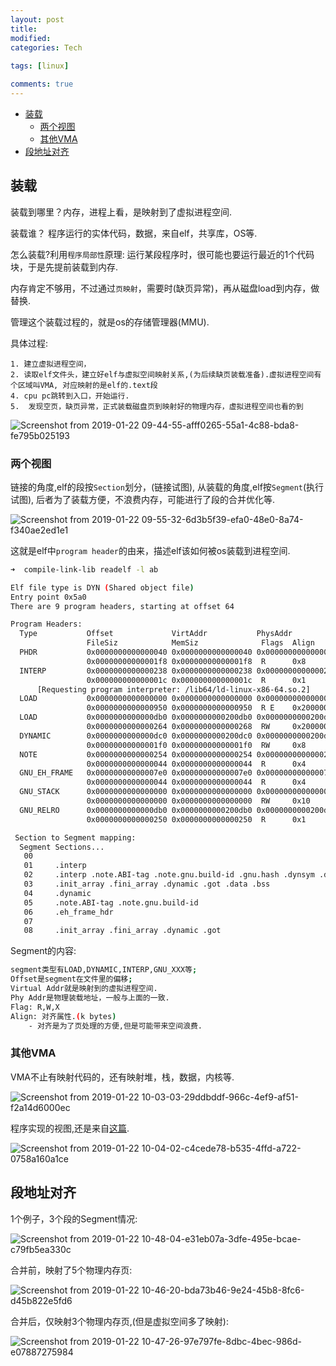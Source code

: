 ```yaml
---
layout: post
title:
modified:
categories: Tech
 
tags: [linux]

comments: true
---
```


<!-- TOC -->

- [装载](#装载)
    - [两个视图](#两个视图)
    - [其他VMA](#其他vma)
- [段地址对齐](#段地址对齐)

<!-- /TOC -->


## 装载 

装载到哪里？内存，进程上看，是映射到了虚拟进程空间.

装载谁？ 程序运行的实体代码，数据，来自elf，共享库，OS等.

怎么装载?利用`程序局部性`原理: 运行某段程序时，很可能也要运行最近的1个代码块，于是先提前装载到内存.

内存肯定不够用，不过通过`页映射`，需要时(缺页异常)，再从磁盘load到内存，做替换.

管理这个装载过程的，就是os的存储管理器(MMU).

具体过程:
```
1. 建立虚拟进程空间，
2. 读取elf文件头，建立好elf与虚拟空间映射关系,(为后续缺页装载准备).虚拟进程空间有个区域叫VMA, 对应映射的是elf的.text段
4. cpu pc跳转到入口，开始运行.
5.  发现空页，缺页异常，正式装载磁盘页到映射好的物理内存，虚拟进程空间也看的到
```
![Screenshot from 2019-01-22 09-44-55-afff0265-55a1-4c88-bda8-fe795b025193](https://images-1257933000.cos.ap-chengdu.myqcloud.com/Screenshot%20from%202019-01-22%2009-44-55-afff0265-55a1-4c88-bda8-fe795b025193.png)

### 两个视图

链接的角度,elf的段按`Section`划分，(链接试图), 从装载的角度,elf按`Segment`(执行试图), 后者为了装载方便，不浪费内存，可能进行了段的合并优化等.

![Screenshot from 2019-01-22 09-55-32-6d3b5f39-efa0-48e0-8a74-f340ae2ed1e1](https://images-1257933000.cos.ap-chengdu.myqcloud.com/Screenshot%20from%202019-01-22%2009-55-32-6d3b5f39-efa0-48e0-8a74-f340ae2ed1e1.png)

这就是elf中`program header`的由来，描述elf该如何被os装载到进程空间.
```sh
➜  compile-link-lib readelf -l ab

Elf file type is DYN (Shared object file)
Entry point 0x5a0
There are 9 program headers, starting at offset 64

Program Headers:
  Type           Offset             VirtAddr           PhysAddr
                 FileSiz            MemSiz              Flags  Align
  PHDR           0x0000000000000040 0x0000000000000040 0x0000000000000040
                 0x00000000000001f8 0x00000000000001f8  R      0x8
  INTERP         0x0000000000000238 0x0000000000000238 0x0000000000000238
                 0x000000000000001c 0x000000000000001c  R      0x1
      [Requesting program interpreter: /lib64/ld-linux-x86-64.so.2]
  LOAD           0x0000000000000000 0x0000000000000000 0x0000000000000000
                 0x0000000000000950 0x0000000000000950  R E    0x200000
  LOAD           0x0000000000000db0 0x0000000000200db0 0x0000000000200db0
                 0x0000000000000264 0x0000000000000268  RW     0x200000
  DYNAMIC        0x0000000000000dc0 0x0000000000200dc0 0x0000000000200dc0
                 0x00000000000001f0 0x00000000000001f0  RW     0x8
  NOTE           0x0000000000000254 0x0000000000000254 0x0000000000000254
                 0x0000000000000044 0x0000000000000044  R      0x4
  GNU_EH_FRAME   0x00000000000007e0 0x00000000000007e0 0x00000000000007e0
                 0x0000000000000044 0x0000000000000044  R      0x4
  GNU_STACK      0x0000000000000000 0x0000000000000000 0x0000000000000000
                 0x0000000000000000 0x0000000000000000  RW     0x10
  GNU_RELRO      0x0000000000000db0 0x0000000000200db0 0x0000000000200db0
                 0x0000000000000250 0x0000000000000250  R      0x1

 Section to Segment mapping:
  Segment Sections...
   00
   01     .interp
   02     .interp .note.ABI-tag .note.gnu.build-id .gnu.hash .dynsym .dynstr .gnu.version .gnu.version_r .rela.dyn .rela.plt .init .plt .plt.got .text .fini .rodata .eh_frame_hdr .eh_frame
   03     .init_array .fini_array .dynamic .got .data .bss
   04     .dynamic
   05     .note.ABI-tag .note.gnu.build-id
   06     .eh_frame_hdr
   07
   08     .init_array .fini_array .dynamic .got
```
Segment的内容:
```sh
segment类型有LOAD,DYNAMIC,INTERP,GNU_XXX等;
Offset是segment在文件里的偏移;
Virtual Addr就是映射到的虚拟进程空间.
Phy Addr是物理装载地址，一般与上面的一致.
Flag: R,W,X
Align: 对齐属性.(k bytes)
    - 对齐是为了页处理的方便,但是可能带来空间浪费.
```

### 其他VMA

VMA不止有映射代码的，还有映射堆，栈，数据，内核等.

![Screenshot from 2019-01-22 10-03-03-29ddbddf-966c-4ef9-af51-f2a14d6000ec](https://images-1257933000.cos.ap-chengdu.myqcloud.com/Screenshot%20from%202019-01-22%2010-03-03-29ddbddf-966c-4ef9-af51-f2a14d6000ec.png)

程序实现的视图,还是来自[这篇](http://www.cnblogs.com/huxiao-tee/p/4660352.html).

![Screenshot from 2019-01-22 10-04-02-c4cede78-b535-4ffd-a722-0758a160a1ce](https://images-1257933000.cos.ap-chengdu.myqcloud.com/Screenshot%20from%202019-01-22%2010-04-02-c4cede78-b535-4ffd-a722-0758a160a1ce.png)


## 段地址对齐

1个例子，3个段的Segment情况:

![Screenshot from 2019-01-22 10-48-04-e31eb07a-3dfe-495e-bcae-c79fb5ea330c](https://images-1257933000.cos.ap-chengdu.myqcloud.com/Screenshot%20from%202019-01-22%2010-48-04-e31eb07a-3dfe-495e-bcae-c79fb5ea330c.png)

合并前，映射了5个物理内存页:

![Screenshot from 2019-01-22 10-46-20-bda73b46-9e24-45b8-8fc6-d45b822e5fd6](https://images-1257933000.cos.ap-chengdu.myqcloud.com/Screenshot%20from%202019-01-22%2010-46-20-bda73b46-9e24-45b8-8fc6-d45b822e5fd6.png)

合并后，仅映射3个物理内存页,(但是虚拟空间多了映射):

![Screenshot from 2019-01-22 10-47-26-97e797fe-8dbc-4bec-986d-e07887275984](https://images-1257933000.cos.ap-chengdu.myqcloud.com/Screenshot%20from%202019-01-22%2010-47-26-97e797fe-8dbc-4bec-986d-e07887275984.png)
